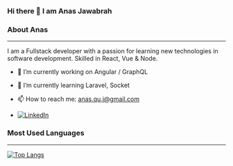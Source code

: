 ### Hi there 👋 I am Anas Jawabrah


### About Anas
------------
I am a  Fullstack developer with a passion for learning new technologies in software development. Skilled in React, Vue & Node.

- 🔭 I’m currently working on Angular / GraphQL

- 🌱 I’m currently learning Laravel, Socket

- 📫 How to reach me: anas.qu.j@gmail.com

- [![LinkedIn](https://user-images.githubusercontent.com/282759/84680162-4161a300-af00-11ea-912c-8f32e5cc1676.png)](https://linkedin.com/in/anasJawabrah)


### Most Used Languages
------------
  [![Top Langs](https://github-readme-stats.vercel.app/api/top-langs/?username=anasJawabrah&langs_count=6&layout=compact&hide=scss,css,html)](https://github.com/anasJawabrah/github-readme-stats)
